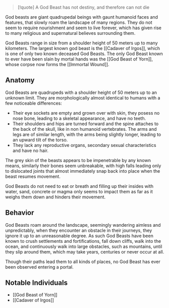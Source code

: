 >[!quote]
> A God Beast has not destiny, and therefore can not die

God beasts are giant quadrupedal beings with gaunt humanoid faces and features, that slowly roam the landscape of many regions. They do not seem to require nourishment and seem to live forever, which has given rise to many religious and supernatural believes surrounding them.

God Beasts range in size from a shoulder height of 50 meters up to many kilometers. The largest known god beast is the [[Cadaver of Irgos]], which is one of only two known deceased God Beasts. The only God Beast known to ever have been slain by mortal hands was the [[God Beast of Yorn]], whose corpse now forms the [[Immortal Wound]].

## Anatomy
God Beasts are quadrupeds with a shoulder height of 50 meters up to an unknown limit. They are morphologically almost identical to humans with a few noticeable differences: 
- Their eye sockets are empty and grown over with skin, they posess no nose bone, leading to a skeletal appearance, and have no teeth.
- Their shoulders and hips are turned forward and the spine attaches to the back of the skull, like in non humanoid vertebrates. The arms and legs are of similar length, with the arms being slightly longer, leading to an upward tilt of the torso.
- They lack any reproductive organs, secondary sexual characteristics and have no hair.

The grey skin of the beasts appears to be impenetrable by any known means, similarly their bones seem unbreakable, with high falls leading only to dislocated joints that almost immediately snap back into place when the beast resumes movement.

God Beasts do not need to eat or breath and filling up their insides with water, sand, concrete or magma only seems to impact them as far as it weighs them down and hinders their movement.

## Behavior
God Beasts roam around the landscape, seemingly wandering aimless and unpredictably, when they encounter an obstacle in their journeys, they ignore it up to an unreasonable degree. As such God Beasts have been known to crush settlements and fortifications, fall down cliffs, walk into the ocean, and continuously walk into large obstacles, such as mountains, until they slip around them, which may take years, centuries or never occur at all.

Though their paths lead them to all kinds of places, no God Beast has ever been observed entering a portal.

## Notable Individuals
- [[God Beast of Yorn]]
- [[Cadaver of Irgos]]


